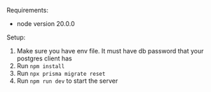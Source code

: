 Requirements:
- node version 20.0.0

Setup:
1. Make sure you have env file. It must have db password that your postgres client has
2. Run `npm install`
3. Run `npx prisma migrate reset`
4. Run `npm run dev` to start the server

